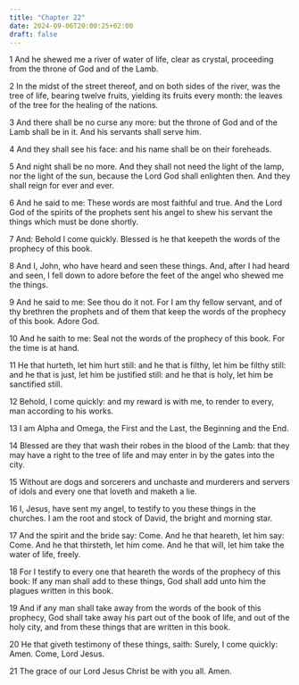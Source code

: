 ```yaml
---
title: "Chapter 22"
date: 2024-09-06T20:00:25+02:00
draft: false
---
```



1 And he shewed me a river of water of life, clear as crystal, proceeding from the throne of God and of the Lamb.

2 In the midst of the street thereof, and on both sides of the river, was the tree of life, bearing twelve fruits, yielding its fruits every month: the leaves of the tree for the healing of the nations.

3 And there shall be no curse any more: but the throne of God and of the Lamb shall be in it. And his servants shall serve him.

4 And they shall see his face: and his name shall be on their foreheads.

5 And night shall be no more. And they shall not need the light of the lamp, nor the light of the sun, because the Lord God shall enlighten then. And they shall reign for ever and ever.

6 And he said to me: These words are most faithful and true. And the Lord God of the spirits of the prophets sent his angel to shew his servant the things which must be done shortly.

7 And: Behold I come quickly. Blessed is he that keepeth the words of the prophecy of this book.

8 And I, John, who have heard and seen these things. And, after I had heard and seen, I fell down to adore before the feet of the angel who shewed me the things.

9 And he said to me: See thou do it not. For I am thy fellow servant, and of thy brethren the prophets and of them that keep the words of the prophecy of this book. Adore God.

10 And he saith to me: Seal not the words of the prophecy of this book. For the time is at hand.

11 He that hurteth, let him hurt still: and he that is filthy, let him be filthy still: and he that is just, let him be justified still: and he that is holy, let him be sanctified still.

12 Behold, I come quickly: and my reward is with me, to render to every, man according to his works.

13 I am Alpha and Omega, the First and the Last, the Beginning and the End.

14 Blessed are they that wash their robes in the blood of the Lamb: that they may have a right to the tree of life and may enter in by the gates into the city.

15 Without are dogs and sorcerers and unchaste and murderers and servers of idols and every one that loveth and maketh a lie.

16 I, Jesus, have sent my angel, to testify to you these things in the churches. I am the root and stock of David, the bright and morning star.

17 And the spirit and the bride say: Come. And he that heareth, let him say: Come. And he that thirsteth, let him come. And he that will, let him take the water of life, freely.

18 For I testify to every one that heareth the words of the prophecy of this book: If any man shall add to these things, God shall add unto him the plagues written in this book.

19 And if any man shall take away from the words of the book of this prophecy, God shall take away his part out of the book of life, and out of the holy city, and from these things that are written in this book.

20 He that giveth testimony of these things, saith: Surely, I come quickly: Amen. Come, Lord Jesus.

21 The grace of our Lord Jesus Christ be with you all. Amen.

